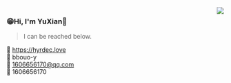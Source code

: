 <img align="right" src="https://github-readme-stats.vercel.app/api?username=yxplus1116&show_icons=true&icon_color=805AD5&text_color=718096&bg_color=ffffff&hide_title=true&count_private=true" />

### 😁Hi, I'm YuXian👋
>I can be reached below.

🔗 https://hyrdec.love<br />
💬 bbouo-y<br />
💌 1606656170@qq.com<br />
🐧 1606656170<br />



<!--
**yxplus1116/yxplus1116** is a ✨ _special_ ✨ repository because its `README.md` (this file) appears on your GitHub profile.

Here are some ideas to get you started:

- 🔭 I’m currently working on ...
- 🌱 I’m currently learning ...
- 👯 I’m looking to collaborate on ...
- 🤔 I’m looking for help with ...
- 💬 Ask me about ...
- 📫 How to reach me: ...
- 😄 Pronouns: ...
- ⚡ Fun fact: ...
-->
